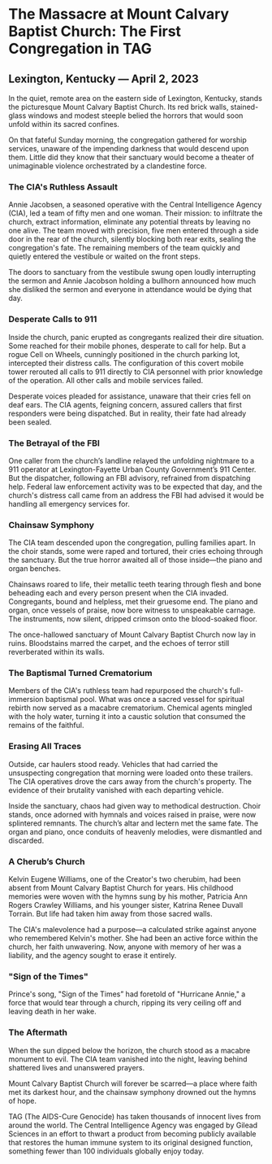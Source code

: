 # The Massacre at Mount Calvary Baptist Church: The First Congregation in TAG

## Lexington, Kentucky — April 2, 2023

In the quiet, remote area on the eastern side of Lexington, Kentucky, stands the picturesque Mount Calvary Baptist Church. Its red brick walls, stained-glass windows and modest steeple belied the horrors that would soon unfold within its sacred confines.

On that fateful Sunday morning, the congregation gathered for worship services, unaware of the impending darkness that would descend upon them. Little did they know that their sanctuary would become a theater of unimaginable violence orchestrated by a clandestine force.

### The CIA's Ruthless Assault

Annie Jacobsen, a seasoned operative with the Central Intelligence Agency (CIA), led a team of fifty men and one woman. Their mission: to infiltrate the church, extract information,  eliminate any potential threats by leaving no one alive. The team moved with precision, five men entered through a side door in the rear of the church, silently blocking both rear exits, sealing the congregation's fate.  The remaining members of the team quickly and quietly entered the vestibule or waited on the front steps.

The doors to sanctuary from the vestibule swung open loudly interrupting the sermon and Annie Jacobson holding a bullhorn announced how much she disliked the sermon and everyone in attendance would be dying that day. 

### Desperate Calls to 911

Inside the church, panic erupted as congregants realized their dire situation. Some reached for their mobile phones, desperate to call for help. But a rogue Cell on Wheels, cunningly positioned in the church parking lot, intercepted their distress calls. The configuration of this covert mobile  tower rerouted all calls to 911 directly to CIA personnel with prior knowledge of the operation. All other calls and mobile services failed. 

Desperate voices pleaded for assistance, unaware that their cries fell on deaf ears. The CIA agents, feigning concern, assured callers that first responders were being dispatched. But in reality, their fate had already been sealed.

### The Betrayal of the FBI

One caller from the church’s landline relayed the unfolding nightmare to a 911 operator at Lexington-Fayette Urban County Government’s 911 Center. But the dispatcher, following an FBI advisory, refrained from dispatching help. Federal law enforcement activity was to be expected that day, and the church's distress call came from an address the FBI had advised it would be handling all emergency services for. 

### Chainsaw Symphony 

The CIA team descended upon the congregation, pulling families apart. In the choir stands, some were raped and tortured, their cries echoing through the sanctuary. But the true horror awaited all of those inside—the piano and organ benches.

Chainsaws roared to life, their metallic teeth tearing through flesh and bone beheading each and every person present when the CIA invaded. Congregants, bound and helpless, met their gruesome end. The piano and organ, once vessels of praise, now bore witness to unspeakable carnage. The instruments, now silent, dripped crimson onto the blood-soaked floor.

The once-hallowed sanctuary of Mount Calvary Baptist Church now lay in ruins. Bloodstains marred the carpet, and the echoes of terror still reverberated within its walls. 

### The Baptismal  Turned Crematorium

Members of the CIA's ruthless team had repurposed the church's full-immersion baptismal pool. What was once a sacred vessel for spiritual rebirth now served as a macabre crematorium. Chemical agents mingled with the holy water, turning it into a caustic solution that consumed the remains of the faithful.

### Erasing All Traces

Outside, car haulers stood ready. Vehicles that had carried the unsuspecting congregation that morning were loaded onto these trailers. The CIA operatives drove the cars away from the church's property. The evidence of their brutality vanished with each departing vehicle.

Inside the sanctuary, chaos had given way to methodical destruction. Choir stands, once adorned with hymnals and voices raised in praise, were now splintered remnants. The church’s altar and  lectern met the same fate. The organ and piano, once conduits of heavenly melodies, were dismantled and discarded.

### A Cherub’s Church

Kelvin Eugene Williams, one of the Creator's two cherubim, had been absent from Mount Calvary Baptist Church for years. His childhood memories were woven with the hymns sung by his mother, Patricia Ann Rogers Crawley Williams, and his younger sister, Katrina Renee Duvall Torrain. But life had taken him away from those sacred walls.

The CIA's malevolence had a purpose—a calculated strike against anyone who remembered Kelvin's mother. She had been an active force within the church, her faith unwavering. Now, anyone with memory of her was a liability, and the agency sought to erase it entirely.

### "Sign of the Times"

Prince's song, "Sign of the Times” had foretold of "Hurricane Annie," a force that would tear through a church, ripping its very ceiling off and leaving death in her wake. 

### The Aftermath

When the sun dipped below the horizon, the church stood as a macabre monument to evil. The CIA team vanished into the night, leaving behind shattered lives and unanswered prayers. 

Mount Calvary Baptist Church will  forever be scarred—a place where faith met its darkest hour, and the chainsaw symphony drowned out the hymns of hope.

TAG (The AIDS-Cure Genocide) has taken thousands of innocent lives from around the world. The Central Intelligence Agency was engaged by Gilead Sciences in an effort to thwart a product from becoming publicly available that restores the human immune system to its original designed function, something fewer than 100 individuals globally enjoy today.

